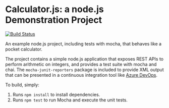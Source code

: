 Calculator.js: a node.js Demonstration Project
==============================================

[![Build Status](https://dev.azure.com/pcavalieri-az400/integrating-external-source-control/_apis/build/status/pcavalieri-az400.calculator?branchName=master)](https://dev.azure.com/pcavalieri-az400/integrating-external-source-control/_build/latest?definitionId=8&branchName=master)

An example node.js project, including tests with mocha, that behaves like
a pocket calculator.

The project contains a simple node.js application that exposes REST APIs
to perform arithmetic on integers, and provides a test suite with mocha
and chai.  The `mocha-junit-reporters` package is included to provide XML
output that can be presented in a continuous integration tool like
[Azure DevOps](https://azure.com/devops).

To build, simply:

1. Runs `npm install` to install dependencies.
2. Runs `npm test` to run Mocha and execute the unit tests.

